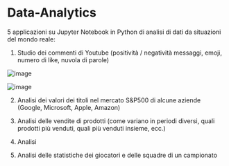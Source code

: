 # Data-Analytics
5 applicazioni su Jupyter Notebook in Python di analisi di dati da situazioni del mondo reale:


1. Studio dei commenti di Youtube (positività / negatività messaggi, emoji, numero di like, nuvola di parole)

![image](https://github.com/cla1994/Data-Analytics/assets/116500326/dc14d06b-c792-4703-95e7-92c4de565b34)

![image](https://github.com/cla1994/Data-Analytics/assets/116500326/3c69a688-67ca-41a6-bc7f-3b726a284893)


2. Analisi dei valori dei titoli nel mercato S&P500 di alcune aziende (Google, Microsoft, Apple, Amazon)

3. Analisi delle vendite di prodotti (come variano in periodi diversi, quali prodotti più venduti, quali più venduti insieme, ecc.)

4. Analisi  

5. Analisi delle statistiche dei giocatori e delle squadre di un campionato
 
